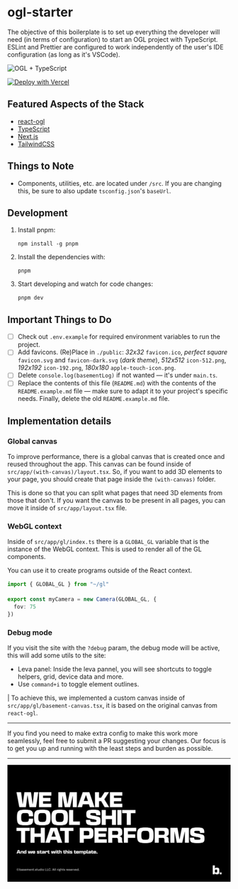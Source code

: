 # ogl-starter

The objective of this boilerplate is to set up everything the developer will need (in terms of configuration) to start an OGL project with TypeScript. ESLint and Prettier are configured to work independently of the user's IDE configuration (as long as it's VSCode).

![OGL + TypeScript](https://github.com/user-attachments/assets/75c3433f-c927-4a42-8a1d-16379c161724)

[![Deploy with Vercel](https://vercel.com/button)](https://vercel.com/new/clone?repository-url=https%3A%2F%2Fgithub.com%2Fbasementstudio%ogl-starter&env=NEXT_PUBLIC_SITE_URL&envDescription=e.g%3A%20https%3A%2F%2Fproject-name.vercel.app)

## Featured Aspects of the Stack

- [react-ogl](https://github.com/pmndrs/react-ogl)
- [TypeScript](https://www.typescriptlang.org/)
- [Next.js](https://nextjs.org/)
- [TailwindCSS](https://tailwindcss.com/)

## Things to Note

- Components, utilities, etc. are located under `/src`. If you are changing this, be sure to also update `tsconfig.json`'s `baseUrl`.

## Development

1. Install pnpm:

   ```
   npm install -g pnpm
   ```

2. Install the dependencies with:

   ```
   pnpm
   ```

3. Start developing and watch for code changes:

   ```
   pnpm dev
   ```

## Important Things to Do

- [ ] Check out `.env.example` for required environment variables to run the project.
- [ ] Add favicons. (Re)Place in `./public`: _32x32_ `favicon.ico`, _perfect square_ `favicon.svg` and `favicon-dark.svg` (_dark theme_), _512x512_ `icon-512.png`, _192x192_ `icon-192.png`, _180x180_ `apple-touch-icon.png`.
- [ ] Delete `console.log(basementLog)` if not wanted — it's under `main.ts`.
- [ ] Replace the contents of this file (`README.md`) with the contents of the `README.example.md` file — make sure to adapt it to your project's specific needs. Finally, delete the old `README.example.md` file.

## Implementation details

### Global canvas

To improve performance, there is a global canvas that is created once and reused throughout the app. This canvas can be found inside of `src/app/(with-canvas)/layout.tsx`. So, if you want to add 3D elements to your page, you should create that page inside the `(with-canvas)` folder.

This is done so that you can split what pages that need 3D elements from those that don't.
If you want the canvas to be present in all pages, you can move it inside of `src/app/layout.tsx` file.

### WebGL context

Inside of `src/app/gl/index.ts` there is a `GLOBAL_GL` variable that is the instance of the WebGL context. This is used to render all of the GL components.

You can use it to create programs outside of the React context.

```ts
import { GLOBAL_GL } from "~/gl"

export const myCamera = new Camera(GLOBAL_GL, {
  fov: 75
})
```

### Debug mode
If you visit the site with the `?debug` param, the debug mode will be active, this will add some utils to the site:

- Leva panel: Inside the leva pannel, you will see shortcuts to toggle helpers, grid, device data and more.
- Use `command+i` to toggle element outlines.

| To achieve this, we implemented a custom canvas inside of `src/app/gl/basement-canvas.tsx`, it is based on the original canvas from `react-ogl`.

---

If you find you need to make extra config to make this work more seamlessly, feel free to submit a PR suggesting your changes. Our focus is to get you up and running with the least steps and burden as possible.

---

![cover image](https://github.com/basementstudio/next-typescript/raw/main/src/app/opengraph-image.png 'We Make Cool Sh*t That Performs')
